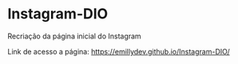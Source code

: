 # Instagram-DIO
Recriação da página inicial do Instagram

Link de acesso a página: https://emillydev.github.io/Instagram-DIO/

